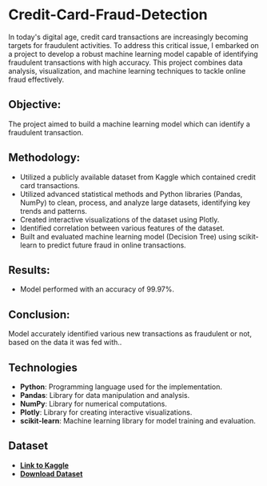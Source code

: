 # Credit-Card-Fraud-Detection

In today's digital age, credit card transactions are increasingly becoming targets for fraudulent activities. To address this critical issue, I embarked on a project to develop a robust machine learning model capable of identifying fraudulent transactions with high accuracy. This project combines data analysis, visualization, and machine learning techniques to tackle online fraud effectively.

## Objective:
The project aimed to build a machine learning model which can identify a fraudulent transaction.

## Methodology:
- Utilized a publicly available dataset from Kaggle which contained credit card transactions.
- Utilized advanced statistical methods and Python libraries (Pandas, NumPy) to clean, process, and analyze large datasets, identifying key trends and patterns.
- Created interactive visualizations of the dataset using Plotly.
- Identified correlation between various features of the dataset.
- Built and evaluated machine learning model (Decision Tree) using scikit-learn to predict future fraud in online transactions.

## Results:
- Model performed with an accuracy of 99.97%.

## Conclusion:
Model accurately identified various new transactions as fraudulent or not, based on the data it was fed with..


## Technologies 
- **Python**: Programming language used for the implementation.
- **Pandas**: Library for data manipulation and analysis.
- **NumPy**: Library for numerical computations.
- **Plotly**: Library for creating interactive visualizations.
- **scikit-learn**: Machine learning library for model training and evaluation.


## Dataset
- **[Link to Kaggle](https://www.kaggle.com/datasets/ealaxi/paysim1)**  
- **[Download Dataset](https://www.kaggle.com/ealaxi/paysim1/download)**  
